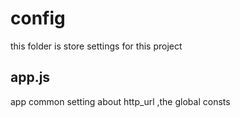 # config
this folder is store settings for this project
## app.js
app common setting about http_url ,the global consts